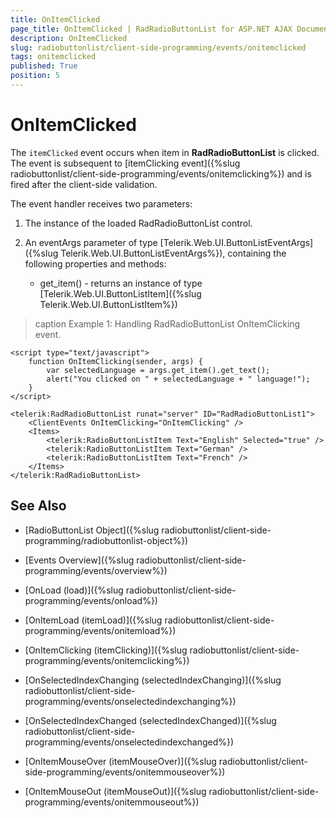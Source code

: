 ```yaml
---
title: OnItemClicked
page_title: OnItemClicked | RadRadioButtonList for ASP.NET AJAX Documentation
description: OnItemClicked
slug: radiobuttonlist/client-side-programming/events/onitemclicked
tags: onitemclicked
published: True
position: 5
---
```


# OnItemClicked

The `itemClicked` event occurs when item in **RadRadioButtonList** is clicked. The event is subsequent to [itemClicking event]({%slug radiobuttonlist/client-side-programming/events/onitemclicking%}) and is fired after the client-side validation.

The event handler receives two parameters:

1. The instance of the loaded RadRadioButtonList control.

1. An eventArgs parameter of type [Telerik.Web.UI.ButtonListEventArgs]({%slug Telerik.Web.UI.ButtonListEventArgs%}), containing the following properties and methods:
	* get_item() - returns an instance of type [Telerik.Web.UI.ButtonListItem]({%slug Telerik.Web.UI.ButtonListItem%}) 

>caption Example 1: Handling RadRadioButtonList OnItemClicking event.

````ASP.NET
<script type="text/javascript">
	function OnItemClicking(sender, args) {
		var selectedLanguage = args.get_item().get_text();
		alert("You clicked on " + selectedLanguage + " language!");
	}
</script>

<telerik:RadRadioButtonList runat="server" ID="RadRadioButtonList1">
	<ClientEvents OnItemClicking="OnItemClicking" />
	<Items>
		<telerik:RadioButtonListItem Text="English" Selected="true" />
		<telerik:RadioButtonListItem Text="German" />
		<telerik:RadioButtonListItem Text="French" />
	</Items>
</telerik:RadRadioButtonList>
````


## See Also

 * [RadioButtonList Object]({%slug radiobuttonlist/client-side-programming/radiobuttonlist-object%})
 
* [Events Overview]({%slug radiobuttonlist/client-side-programming/events/overview%})

* [OnLoad (load)]({%slug radiobuttonlist/client-side-programming/events/onload%})

* [OnItemLoad (itemLoad)]({%slug radiobuttonlist/client-side-programming/events/onitemload%})

* [OnItemClicking (itemClicking)]({%slug radiobuttonlist/client-side-programming/events/onitemclicking%})

* [OnSelectedIndexChanging (selectedIndexChanging)]({%slug radiobuttonlist/client-side-programming/events/onselectedindexchanging%})

* [OnSelectedIndexChanged (selectedIndexChanged)]({%slug radiobuttonlist/client-side-programming/events/onselectedindexchanged%})

* [OnItemMouseOver (itemMouseOver)]({%slug radiobuttonlist/client-side-programming/events/onitemmouseover%})

* [OnItemMouseOut (itemMouseOut)]({%slug radiobuttonlist/client-side-programming/events/onitemmouseout%})
